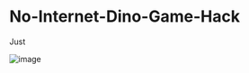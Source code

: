 # No-Internet-Dino-Game-Hack

Just 

![image](https://user-images.githubusercontent.com/25906435/132099370-fa0f7508-42f8-48cd-a492-66ab42364a40.png)
